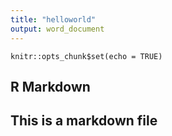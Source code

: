 ```yaml
---
title: "helloworld"
output: word_document
---
```


```{r setup, include=FALSE}
knitr::opts_chunk$set(echo = TRUE)
```

## R Markdown
## This is a markdown file 

